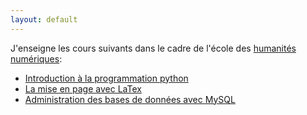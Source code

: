```yaml
---
layout: default
---
```


J'enseigne les cours suivants dans le cadre de l'école des [humanités numériques](https://www.ephe.fr/ecole/humanites-numeriques):

* [Introduction à la programmation python](http://humanum.ephe.fr/fr/introduction-%C3%A0-la-programmation-python)
* [La mise en page avec LaTex](http://humanum.ephe.fr/fr/la-mise-en-page-avec-latex-pour-les-chercheurs-en-shs)
* [Administration des bases de données avec MySQL](http://humanum.ephe.fr/fr/formations)

